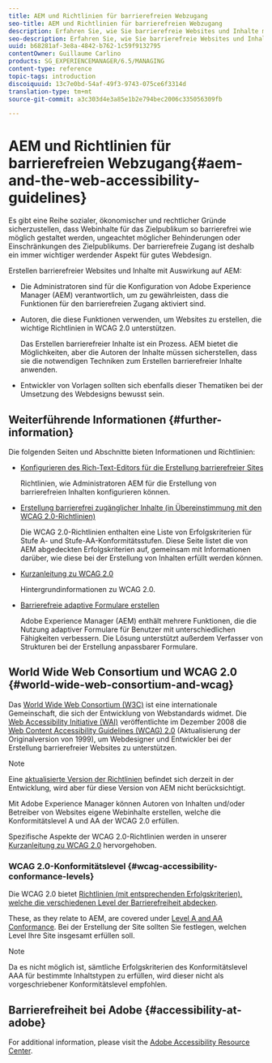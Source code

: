 ```yaml
---
title: AEM und Richtlinien für barrierefreien Webzugang
seo-title: AEM und Richtlinien für barrierefreien Webzugang
description: Erfahren Sie, wie Sie barrierefreie Websites und Inhalte mit AEM erstellen.
seo-description: Erfahren Sie, wie Sie barrierefreie Websites und Inhalte mit AEM erstellen.
uuid: b68281af-3e8a-4842-b762-1c59f9132795
contentOwner: Guillaume Carlino
products: SG_EXPERIENCEMANAGER/6.5/MANAGING
content-type: reference
topic-tags: introduction
discoiquuid: 13c7e0bd-54af-49f3-9743-075ce6f3314d
translation-type: tm+mt
source-git-commit: a3c303d4e3a85e1b2e794bec2006c335056309fb

---
```



# AEM und Richtlinien für barrierefreien Webzugang{#aem-and-the-web-accessibility-guidelines}

Es gibt eine Reihe sozialer, ökonomischer und rechtlicher Gründe sicherzustellen, dass Webinhalte für das Zielpublikum so barrierefrei wie möglich gestaltet werden, ungeachtet möglicher Behinderungen oder Einschränkungen des Zielpublikums. Der barrierefreie Zugang ist deshalb ein immer wichtiger werdender Aspekt für gutes Webdesign.

Erstellen barrierefreier Websites und Inhalte mit Auswirkung auf AEM:

* Die Administratoren sind für die Konfiguration von Adobe Experience Manager (AEM) verantwortlich, um zu gewährleisten, dass die Funktionen für den barrierefreien Zugang aktiviert sind.
* Autoren, die diese Funktionen verwenden, um Websites zu erstellen, die wichtige Richtlinien in WCAG 2.0 unterstützen.

   Das Erstellen barrierefreier Inhalte ist ein Prozess. AEM bietet die Möglichkeiten, aber die Autoren der Inhalte müssen sicherstellen, dass sie die notwendigen Techniken zum Erstellen barrierefreier Inhalte anwenden.

* Entwickler von Vorlagen sollten sich ebenfalls dieser Thematiken bei der Umsetzung des Webdesigns bewusst sein.

## Weiterführende Informationen {#further-information}

Die folgenden Seiten und Abschnitte bieten Informationen und Richtlinien:

* [Konfigurieren des Rich-Text-Editors für die Erstellung barrierefreier Sites](/help/sites-administering/rte-accessible-content.md)

   Richtlinien, wie Administratoren AEM für die Erstellung von barrierefreien Inhalten konfigurieren können.

* [Erstellung barrierefrei zugänglicher Inhalte (in Übereinstimmung mit den WCAG 2.0-Richtlinien)](/help/sites-authoring/creating-accessible-content.md)

   Die WCAG 2.0-Richtlinien enthalten eine Liste von Erfolgskriterien für Stufe A- und Stufe-AA-Konformitätsstufen. Diese Seite listet die von AEM abgedeckten Erfolgskriterien auf, gemeinsam mit Informationen darüber, wie diese bei der Erstellung von Inhalten erfüllt werden können.

* [Kurzanleitung zu WCAG 2.0](/help/managing/qg-wcag.md)

   Hintergrundinformationen zu WCAG 2.0.

* [Barrierefreie adaptive Formulare erstellen](/help/forms/using/creating-accessible-adaptive-forms.md)

   Adobe Experience Manager (AEM) enthält mehrere Funktionen, die die Nutzung adaptiver Formulare für Benutzer mit unterschiedlichen Fähigkeiten verbessern. Die Lösung unterstützt außerdem Verfasser von Strukturen bei der Erstellung anpassbarer Formulare.

## World Wide Web Consortium und WCAG 2.0 {#world-wide-web-consortium-and-wcag}

Das [World Wide Web Consortium (W3C)](https://www.w3.org/) ist eine internationale Gemeinschaft, die sich der Entwicklung von Webstandards widmet. Die [Web Accessibility Initiative (WAI)](https://www.w3.org/WAI/) veröffentlichte im Dezember 2008 die [Web Content Accessibility Guidelines (WCAG) 2.0](https://www.w3.org/TR/WCAG20/) (Aktualisierung der Originalversion von 1999), um Webdesigner und Entwickler bei der Erstellung barrierefreier Websites zu unterstützen.

>[!NOTE]
>
>Eine [aktualisierte Version der Richtlinien](https://www.w3.org/TR/WCAG21/) befindet sich derzeit in der Entwicklung, wird aber für diese Version von AEM nicht berücksichtigt.

Mit Adobe Experience Manager können Autoren von Inhalten und/oder Betreiber von Websites eigene Webinhalte erstellen, welche die Konformitätslevel A und AA der WCAG 2.0 erfüllen.

Spezifische Aspekte der WCAG 2.0-Richtlinien werden in unserer [Kurzanleitung zu WCAG 2.0](/help/managing/qg-wcag.md) hervorgehoben.

### WCAG 2.0-Konformitätslevel {#wcag-accessibility-conformance-levels}

Die WCAG 2.0 bietet [Richtlinien (mit entsprechenden Erfolgskriterien), welche die verschiedenen Level der Barrierefreiheit abdecken](https://www.w3.org/TR/UNDERSTANDING-WCAG20/conformance.html).

These, as they relate to AEM, are covered under [Level A and AA Conformance](/help/sites-authoring/creating-accessible-content.md). Bei der Erstellung der Site sollten Sie festlegen, welchen Level Ihre Site insgesamt erfüllen soll.

>[!NOTE]
>
>Da es nicht möglich ist, sämtliche Erfolgskriterien des Konformitätslevel AAA für bestimmte Inhaltstypen zu erfüllen, wird dieser nicht als vorgeschriebener Konformitätslevel empfohlen.

## Barrierefreiheit bei Adobe {#accessibility-at-adobe}

For additional information, please visit the [Adobe Accessibility Resource Center](https://www.adobe.com/accessibility/).
